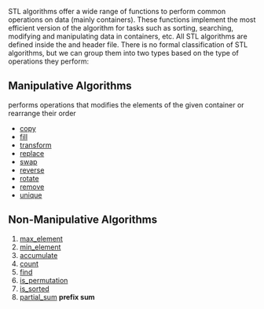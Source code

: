 STL algorithms offer a wide range of functions to perform common operations on data (mainly containers). These functions implement the most efficient version of the algorithm for tasks such as sorting, searching, modifying and manipulating data in containers, etc. All STL algorithms are defined inside the <algorithm> and <numeric> header file.
There is no formal classification of STL algorithms, but we can group them into two types based on the type of operations they perform:


## Manipulative Algorithms

performs operations that modifies the elements of the given container or rearrange their order

* [copy](https://www.geeksforgeeks.org/different-methods-copy-c-stl-stdcopy-copy_n-copy_if-copy_backward/)
* [fill](https://www.geeksforgeeks.org/fill-in-cpp-stl/)
* [transform](https://www.geeksforgeeks.org/transform-c-stl-perform-operation-elements/)
* [replace](https://www.geeksforgeeks.org/stdreplace-stdreplace_if-c/)
* [swap](https://www.geeksforgeeks.org/swap-in-cpp/)
* [reverse](https://www.geeksforgeeks.org/stdreverse-in-c/)
* [rotate](https://www.geeksforgeeks.org/rotate-in-cpp-stl/)
* [remove](https://www.geeksforgeeks.org/stdremove-stdremove_if-c/)
* [unique](https://www.geeksforgeeks.org/stdunique-in-cpp/)

## Non-Manipulative Algorithms

1. [max_element](https://www.geeksforgeeks.org/max_element-in-cpp/)
2. [min_element](https://www.geeksforgeeks.org/stdmin_element-in-cpp/)
3. [accumulate](https://www.geeksforgeeks.org/accumulate-and-partial_sum-in-c-stl-numeric-header/)
4. [count](https://www.geeksforgeeks.org/std-count-cpp-stl/)
5. [find](https://www.geeksforgeeks.org/std-find-in-cpp/)
6. [is_permutation](https://www.geeksforgeeks.org/stdis_permutation-c-stl/)
7. [is_sorted](https://www.geeksforgeeks.org/stdis_sorted-in-cpp/)
8. [partial_sum](https://www.geeksforgeeks.org/accumulate-and-partial_sum-in-c-stl-numeric-header/)  **prefix sum**




